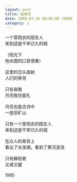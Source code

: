 ```yaml
---
layout: post
title: 哑脊背
date: 1989-03-26 00:00:00 +0800
category: 1
---
```


一个穿雨衣的陌生人<br>
来到这座干旱已久的城<br>
<br>
（阳光下<br>
他水国的口音很重）<br>
<br>
这里的日头直射<br>
人们的脊背<br>
<br>
只有夜晚<br>
月亮吸住面孔<br>
<br>
月亮也是古诗中<br>
一座旧矿山<br>
<br>
只有一个穿雨衣的陌生人<br>
来到这座干旱已久的城<br>
<br>
在众人的脊背上<br>
看出了水涨潮，看到了黄河波浪<br>
<br>
只有解缆者<br>
又咸又腥<br>
<br>
1985